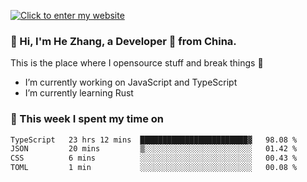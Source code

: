 [![Click to enter my website](https://github.com/zh30/zh30/assets/7930156/296bb9cd-4f46-46cd-bafa-863948241503)](https://zhanghe.dev) 

### 👋 Hi, I'm He Zhang, a Developer 🚀 from China.

This is the place where I opensource stuff and break things :rofl:

- I’m currently working on JavaScript and TypeScript
- I’m currently learning Rust

### 💪 This week I spent my time on

<!--START_SECTION:waka-->

```txt
TypeScript   23 hrs 12 mins  ████████████████████████▓   98.08 %
JSON         20 mins         ▒░░░░░░░░░░░░░░░░░░░░░░░░   01.42 %
CSS          6 mins          ░░░░░░░░░░░░░░░░░░░░░░░░░   00.43 %
TOML         1 min           ░░░░░░░░░░░░░░░░░░░░░░░░░   00.08 %
```

<!--END_SECTION:waka-->
